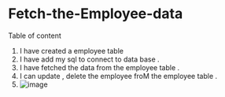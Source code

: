 # Fetch-the-Employee-data
Table of content 
1.  I have created a employee table
2. I have add my sql to connect to data base .
3. I have fetched the data from the employee table .
4. I can update , delete the employee froM the employee table .
5. ![image](https://github.com/Manishkr56/Fetch-the-Employee-data/assets/119200787/6e376c4c-fb16-4e68-84fd-b826c0727f17)
